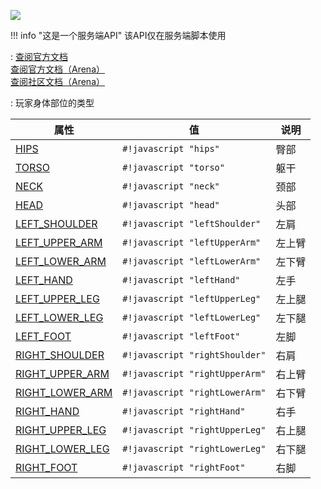 <a href="https://github.com/qndm"><img src="https://img.shields.io/badge/%E8%B4%A1%E7%8C%AE%E8%80%85-qndm-blue"></img></a>

!!! info "这是一个服务端API"
    该API仅在服务端脚本使用

: [查阅官方文档](https://box3.yuque.com/org-wiki-box3-ev7rl4/guide/ehw8gttsyzxz1bc9)  
  [查阅官方文档（Arena）](https://box3.yuque.com/staff-khn556/wupvz3/fqfcrsh8mid6ook3)  
  [查阅社区文档（Arena）](https://www.yuque.com/box3lab/api/ipe35pdf8udnbhm8#cgPTQ)

:   玩家身体部位的类型

| 属性 | 值 | 说明 |
| - | - | - |
| [HIPS](enumMember) | `#!javascript "hips"` | 臀部 |
| [TORSO](enumMember) | `#!javascript "torso"` | 躯干 |
| [NECK](enumMember) | `#!javascript "neck"` | 颈部 |
| [HEAD](enumMember) | `#!javascript "head"` | 头部 |
| [LEFT_SHOULDER](enumMember) | `#!javascript "leftShoulder"` | 左肩 |
| [LEFT_UPPER_ARM](enumMember) | `#!javascript "leftUpperArm"` | 左上臂 |
| [LEFT_LOWER_ARM](enumMember) | `#!javascript "leftLowerArm"` | 左下臂 |
| [LEFT_HAND](enumMember) | `#!javascript "leftHand"` | 左手 |
| [LEFT_UPPER_LEG](enumMember) | `#!javascript "leftUpperLeg"` | 左上腿 |
| [LEFT_LOWER_LEG](enumMember) | `#!javascript "leftLowerLeg"` | 左下腿 |
| [LEFT_FOOT](enumMember) | `#!javascript "leftFoot"` | 左脚 |
| [RIGHT_SHOULDER](enumMember) | `#!javascript "rightShoulder"` | 右肩 |
| [RIGHT_UPPER_ARM](enumMember) | `#!javascript "rightUpperArm"` | 右上臂 |
| [RIGHT_LOWER_ARM](enumMember) | `#!javascript "rightLowerArm"` | 右下臂 |
| [RIGHT_HAND](enumMember) | `#!javascript "rightHand"` | 右手 |
| [RIGHT_UPPER_LEG](enumMember) | `#!javascript "rightUpperLeg"` | 右上腿 |
| [RIGHT_LOWER_LEG](enumMember) | `#!javascript "rightLowerLeg"` | 右下腿 |
| [RIGHT_FOOT](enumMember) | `#!javascript "rightFoot"` | 右脚 |

